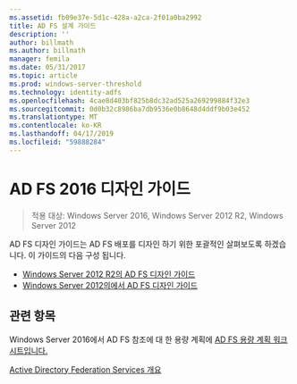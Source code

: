 ```yaml
---
ms.assetid: fb09e37e-5d1c-428a-a2ca-2f01a0ba2992
title: AD FS 설계 가이드
description: ''
author: billmath
ms.author: billmath
manager: femila
ms.date: 05/31/2017
ms.topic: article
ms.prod: windows-server-threshold
ms.technology: identity-adfs
ms.openlocfilehash: 4cae8d403bf825b8dc32ad525a269299884f32e3
ms.sourcegitcommit: 0d0b32c8986ba7db9536e0b8648d4ddf9b03e452
ms.translationtype: MT
ms.contentlocale: ko-KR
ms.lasthandoff: 04/17/2019
ms.locfileid: "59888284"
---
```

# <a name="ad-fs-2016-design-guide"></a>AD FS 2016 디자인 가이드

>적용 대상: Windows Server 2016, Windows Server 2012 R2, Windows Server 2012

AD FS 디자인 가이드는 AD FS 배포를 디자인 하기 위한 포괄적인 살펴보도록 하겠습니다.  이 가이드의 다음 구성 됩니다.

-   [Windows Server 2012 R2의 AD FS 디자인 가이드](AD-FS-Design-Guide-in-Windows-Server-2012-R2.md)
-   [Windows Server 2012의에서 AD FS 디자인 가이드](AD-FS-Design-Guide-in-Windows-Server-2012.md)
  

  
## <a name="see-also"></a>관련 항목  
Windows Server 2016에서 AD FS 참조에 대 한 용량 계획에 [AD FS 용량 계획 워크시트입니다.](http://adfsdocs.blob.core.windows.net/adfs/ADFSCapacity2016.xlsx)  
  
[Active Directory Federation Services 개요](../../Active-Directory-Federation-Services.md)
